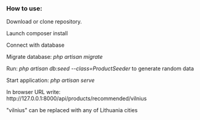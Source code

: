 <p><h3>How to use:</h3></p>

<p>Download or clone repository.</p>
<p>Launch composer install</p>
<p>Connect with database</p>
<p>Migrate database: <i>php artisan migrate</i></p>
<p>Run: <i>php artisan db:seed --class=ProductSeeder</i> to generate random data</p>
<p>Start application: <i>php artisan serve</i></p>
<p>In browser URL write: http://127.0.0.1:8000/api/products/recommended/vilnius<p>
<p>"vilnius" can be replaced with any of Lithuania cities</p>
